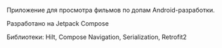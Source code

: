 Приложение для просмотра фильмов по допам Android-разработки.

Разработано на Jetpack Compose

Библиотеки: Hilt, Compose Navigation, Serialization, Retrofit2
